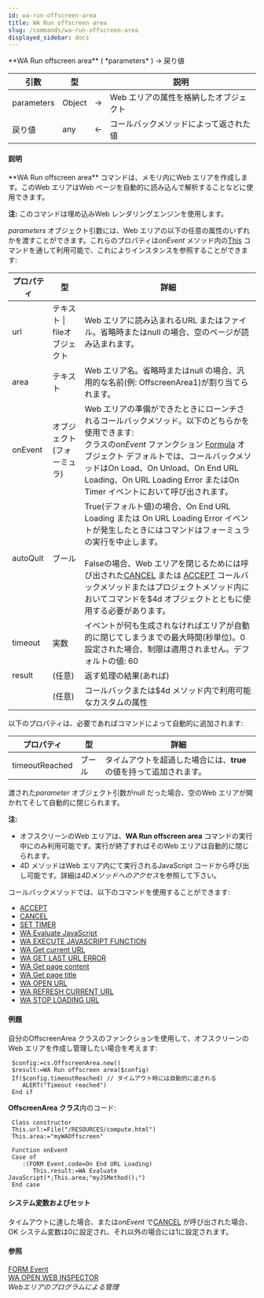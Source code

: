 ```yaml
---
id: wa-run-offscreen-area
title: WA Run offscreen area
slug: /commands/wa-run-offscreen-area
displayed_sidebar: docs
---
```


<!--REF #_command_.WA Run offscreen area.Syntax-->**WA Run offscreen area** ( *parameters* ) -> 戻り値<!-- END REF-->
<!--REF #_command_.WA Run offscreen area.Params-->
| 引数 | 型 |  | 説明 |
| --- | --- | --- | --- |
| parameters | Object | &rarr; | Web エリアの属性を格納したオブジェクト |
| 戻り値 | any | &larr; | コールバックメソッドによって返された値 |

<!-- END REF-->

#### 説明 

<!--REF #_command_.WA Run offscreen area.Summary-->**WA Run offscreen area** コマンドは、メモリ内にWeb エリアを作成します。<!-- END REF-->このWeb エリアはWeb ページを自動的に読み込んで解析することなどに使用できます。

**注:** このコマンドは埋め込みWeb レンダリングエンジンを使用します。

*parameters* オブジェクト引数には、Web エリアの以下の任意の属性のいずれかを渡すことができます。これらのプロパティは*onEvent* メソッド内の[This](this.md) コマンドを通して利用可能で、これによりインスタンスを参照することができます:

| **プロパティ<br/>** | **型<br/>** | **詳細**                                                                                                                                                                                                                                                        |
| ---------------------- | ------------------ | ------------------------------------------------------------------------------------------------------------------------------------------------------------------------------------------------------------------------------------------------------------- |
| url                    | テキスト \| fileオブジェクト | Web エリアに読み込まれるURL またはファイル。省略時またはnull の場合、空のページが読み込まれます。                                                                                                                                                                                                       |
| area                   | テキスト               | Web エリア名。省略時またはnull の場合、汎用的な名前(例: OffscreenArea1)が割り当てられます。                                                                                                                                                                                                   |
| onEvent                | オブジェクト(フォーミュラ)     | Web エリアの準備ができたときにローンチされるコールバックメソッド。以下のどちらかを使用できます:<br/> クラスの*onEvent* ファンクション [Formula](formula.md) オブジェクト  デフォルトでは、コールバックメソッドはOn Load、On Unload、On End URL Loading、On URL Loading Error またはOn Timer イベントにおいて呼び出されます。                                 |
| autoQuit               | ブール                | True(デフォルト値)の場合、On End URL Loading または On URL Loading Error イベントが発生したときにはコマンドはフォーミュラの実行を中止します。<br/><br/>Falseの場合、Web エリアを閉じるためには呼び出された[CANCEL](cancel.md) または [ACCEPT](accept.md) コールバックメソッドまたはプロジェクトメソッド内においてコマンドを$4d オブジェクトとともに使用する必要があります。 |
| timeout                | 実数                 | イベントが何も生成されなければエリアが自動的に閉じてしまうまでの最大時間(秒単位)。0 設定された場合、制限は適用されません。デフォルトの値: 60                                                                                                                                                                                    |
| result                 | (任意)               | 返す処理の結果(あれば)                                                                                                                                                                                                                                                  |
| <customProperty>       | (任意)               | コールバックまたは$4d メソッド内で利用可能なカスタムの属性                                                                                                                                                                                                                               |

以下のプロパティは、必要であればコマンドによって自動的に追加されます:

| **プロパティ <br/>** | **型** | **詳細**                                 |
| ----------------------- | ----- | -------------------------------------- |
| timeoutReached          | ブール   | タイムアウトを超過した場合には、**true** の値を持って追加されます。 |

渡された*parameter* オブジェクト引数がnull だった場合、空のWeb エリアが開かれてそして自動的に閉じられます。

**注:**

* オフスクリーンのWeb エリアは、**WA Run offscreen area** コマンドの実行中にのみ利用可能です。実行が終了すればそのWeb エリアは自動的に閉じられます。
* 4D メソッドはWeb エリア内にて実行されるJavaScript コードから呼び出し可能です。詳細は*4Dメソッドへのアクセス*を参照して下さい。

コールバックメソッドでは、以下のコマンドを使用することができます:

* [ACCEPT](accept.md)
* [CANCEL](cancel.md)
* [SET TIMER](set-timer.md)
* [WA Evaluate JavaScript](wa-evaluate-javascript.md)
* [WA EXECUTE JAVASCRIPT FUNCTION](wa-execute-javascript-function.md)
* [WA Get current URL](wa-get-current-url.md)
* [WA GET LAST URL ERROR](wa-get-last-url-error.md)
* [WA Get page content](wa-get-page-content.md)
* [WA Get page title](wa-get-page-title.md)
* [WA OPEN URL](wa-open-url.md)
* [WA REFRESH CURRENT URL](wa-refresh-current-url.md)
* [WA STOP LOADING URL](wa-stop-loading-url.md)

#### 例題 

自分のOffscreenArea クラスのファンクションを使用して、オフスクリーンのWeb エリアを作成し管理したい場合を考えます:

```4d
 $config:=cs.OffscreenArea.new()
 $result:=WA Run offscreen area($config)
 If($config.timeoutReached) // タイムアウト時には自動的に返される
    ALERT("Timeout reached")
 End if
```

**OffscreenArea クラス**内のコード:

```4d
 Class constructor
 This.url:=File("/RESOURCES/compute.html")
 This.area:="myWAOffscreen"
 
 Function onEvent
 Case of
    :(FORM Event.code=On End URL Loading)
       This.result:=WA Evaluate JavaScript(*;This.area;"myJSMethod();")
 End case
```

#### システム変数およびセット 

タイムアウトに達した場合、または*onEvent* で[CANCEL](cancel.md) が呼び出された場合、OK システム変数は0に設定され、それ以外の場合には1に設定されます。

#### 参照 

[FORM Event](form-event.md)  
[WA OPEN WEB INSPECTOR](wa-open-web-inspector.md)  
*Webエリアのプログラムによる管理*  